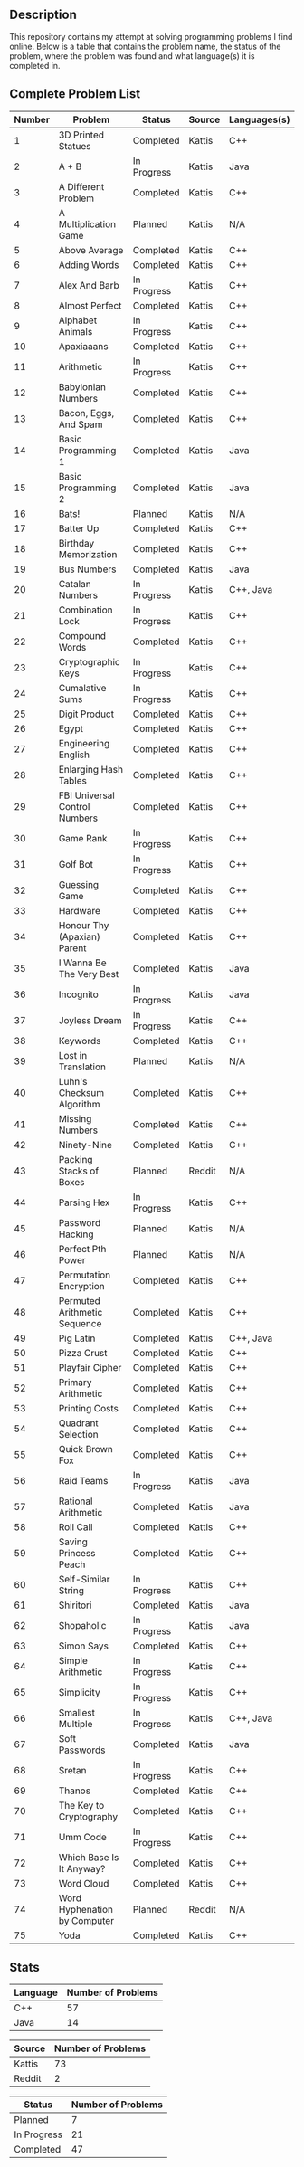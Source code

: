 ## Description
This repository contains my attempt at solving programming problems I find online. Below is a table that contains the problem name, the status of the problem, where the problem was found and what language(s) it is completed in.

## Complete Problem List
Number | Problem | Status | Source | Languages(s)
--- | ------------ | ------------ | ------------ | ------------
1 | 3D Printed Statues | Completed | Kattis | C++
2 | A + B | In Progress | Kattis | Java
3 | A Different Problem | Completed | Kattis | C++
4 | A Multiplication Game | Planned | Kattis | N/A
5 | Above Average | Completed | Kattis | C++
6 | Adding Words | Completed | Kattis | C++
7 | Alex And Barb | In Progress | Kattis | C++
8 | Almost Perfect | Completed | Kattis | C++
9 | Alphabet Animals | In Progress | Kattis | C++
10 | Apaxiaaans | Completed | Kattis | C++
11 | Arithmetic | In Progress | Kattis | C++
12 | Babylonian Numbers | Completed | Kattis | C++
13 | Bacon, Eggs, And Spam | Completed| Kattis | C++
14 | Basic Programming 1 | Completed | Kattis | Java
15 | Basic Programming 2 | Completed | Kattis | Java
16 | Bats! | Planned | Kattis | N/A
17 | Batter Up | Completed | Kattis | C++
18 | Birthday Memorization | Completed | Kattis | C++
19 | Bus Numbers | Completed | Kattis | Java
20 | Catalan Numbers | In Progress | Kattis | C++, Java
21 | Combination Lock | In Progress | Kattis | C++
22 | Compound Words | Completed | Kattis | C++
23 | Cryptographic Keys | In Progress | Kattis | C++
24 | Cumalative Sums | In Progress | Kattis | C++
25 | Digit Product | Completed | Kattis | C++
26 | Egypt | Completed | Kattis | C++
27 | Engineering English | Completed | Kattis | C++
28 | Enlarging Hash Tables | Completed | Kattis | C++
29 | FBI Universal Control Numbers | Completed | Kattis | C++
30 | Game Rank | In Progress | Kattis | C++
31 | Golf Bot | In Progress | Kattis | C++
32 | Guessing Game | Completed | Kattis | C++
33 | Hardware | Completed | Kattis | C++
34 | Honour Thy (Apaxian) Parent | Completed | Kattis | C++
35 | I Wanna Be The Very Best | Completed | Kattis | Java
36 | Incognito | In Progress | Kattis | Java
37 | Joyless Dream | In Progress | Kattis | C++
38 | Keywords | Completed | Kattis | C++
39 | Lost in Translation | Planned | Kattis | N/A
40 | Luhn's Checksum Algorithm | Completed | Kattis | C++
41 | Missing Numbers | Completed | Kattis | C++
42 | Ninety-Nine | Completed | Kattis | C++
43 | Packing Stacks of Boxes | Planned | Reddit | N/A
44 | Parsing Hex | In Progress | Kattis | C++
45 | Password Hacking | Planned | Kattis | N/A
46 | Perfect Pth Power | Planned | Kattis | N/A
47 | Permutation Encryption | Completed | Kattis | C++
48 | Permuted Arithmetic Sequence | Completed | Kattis | C++
49 | Pig Latin | Completed | Kattis | C++, Java
50 | Pizza Crust | Completed | Kattis | C++
51 | Playfair Cipher | Completed | Kattis | C++
52 | Primary Arithmetic | Completed | Kattis | C++
53 | Printing Costs | Completed | Kattis | C++
54 | Quadrant Selection | Completed | Kattis | C++
55 | Quick Brown Fox | Completed | Kattis | C++
56 | Raid Teams | In Progress | Kattis | Java
57 | Rational Arithmetic | Completed | Kattis | Java
58 | Roll Call | Completed | Kattis | C++
59 | Saving Princess Peach | Completed | Kattis | C++
60 | Self-Similar String | In Progress | Kattis | C++
61 | Shiritori | Completed | Kattis | Java
62 | Shopaholic | In Progress | Kattis | Java
63 | Simon Says | Completed | Kattis | C++
64 | Simple Arithmetic | In Progress | Kattis | C++
65 | Simplicity | In Progress | Kattis | C++
66 | Smallest Multiple | In Progress | Kattis | C++, Java
67 | Soft Passwords | Completed | Kattis | Java
68 | Sretan | In Progress | Kattis | C++
69 | Thanos | Completed | Kattis | C++
70 | The Key to Cryptography | Completed | Kattis | C++
71 | Umm Code | In Progress | Kattis | C++
72 | Which Base Is It Anyway? | Completed | Kattis | C++
73 | Word Cloud | Completed | Kattis | C++
74 | Word Hyphenation by Computer | Planned | Reddit | N/A
75 | Yoda | Completed | Kattis | C++

## Stats
Language | Number of Problems
--- | ---
C++ | 57
Java | 14

Source | Number of Problems
--- | ---
Kattis | 73
Reddit | 2

Status | Number of Problems
--- | ---
Planned | 7
In Progress | 21
Completed | 47
